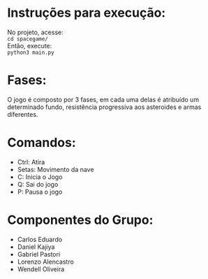 # Instruções para execução:
No projeto, acesse:  
`cd spacegame/`  
Então, execute:  
`python3 main.py`  

# Fases:
O jogo é composto por 3 fases, em cada uma delas é atribuído um determinado fundo, resistência progressiva aos asteroides e armas diferentes.

# Comandos:
* Ctrl: Atira
* Setas: Movimento da nave
* C: Inicia o Jogo
* Q: Sai do jogo
* P: Pausa o jogo
 
# Componentes do Grupo:
* Carlos Eduardo
* Daniel Kajiya
* Gabriel Pastori
* Lorenzo Alencastro
* Wendell Oliveira

